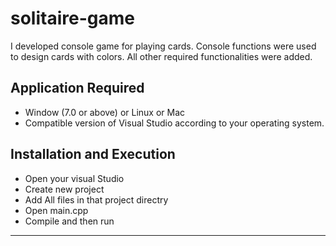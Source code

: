 # solitaire-game
I developed console game for playing cards. Console functions were used to design cards with colors. All other required functionalities were added.

## Application Required
- Window (7.0 or above) or Linux or Mac
- Compatible version of Visual Studio according to your operating system.
  
## Installation and Execution
- Open your visual Studio
- Create new project
- Add All files in that project directry
- Open main.cpp
- Compile and then run
-----------------------------------
